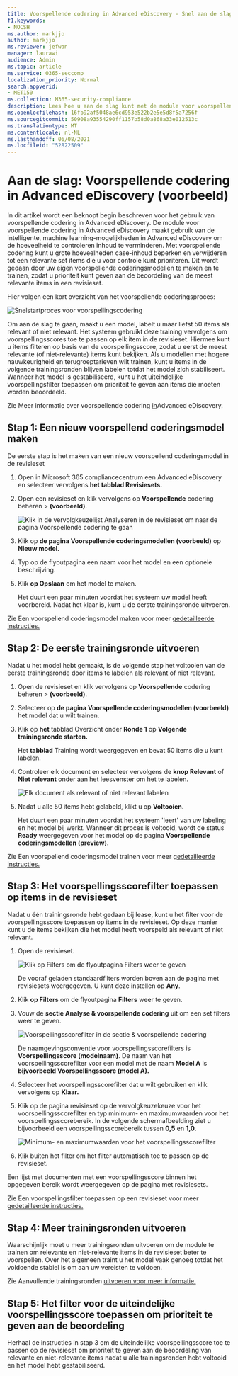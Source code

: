 ```yaml
---
title: Voorspellende codering in Advanced eDiscovery - Snel aan de slag
f1.keywords:
- NOCSH
ms.author: markjjo
author: markjjo
ms.reviewer: jefwan
manager: laurawi
audience: Admin
ms.topic: article
ms.service: O365-seccomp
localization_priority: Normal
search.appverid:
- MET150
ms.collection: M365-security-compliance
description: Lees hoe u aan de slag kunt met de module voor voorspellende codering in Advanced eDiscovery. In dit artikel vindt u een overzicht van het end-to-endproces van het gebruik van voorspellende codering om inhoud te identificeren in een revisieset die het meest relevant is voor uw onderzoek.
ms.openlocfilehash: 16fb92af5048ae6cd953e522b2e5e5d8f5a7256f
ms.sourcegitcommit: 50908a93554290ff1157b58d0a868a33e012513c
ms.translationtype: MT
ms.contentlocale: nl-NL
ms.lasthandoff: 06/08/2021
ms.locfileid: "52822509"
---
```

# <a name="quick-start-predictive-coding-in-advanced-ediscovery-preview"></a>Aan de slag: Voorspellende codering in Advanced eDiscovery (voorbeeld)

In dit artikel wordt een beknopt begin beschreven voor het gebruik van voorspellende codering in Advanced eDiscovery. De module voor voorspellende codering in Advanced eDiscovery maakt gebruik van de intelligente, machine learning-mogelijkheden in Advanced eDiscovery om de hoeveelheid te controleren inhoud te verminderen. Met voorspellende codering kunt u grote hoeveelheden case-inhoud beperken en verwijderen tot een relevante set items die u voor controle kunt prioriteren. Dit wordt gedaan door uw eigen voorspellende coderingsmodellen te maken en te trainen, zodat u prioriteit kunt geven aan de beoordeling van de meest relevante items in een revisieset.

Hier volgen een kort overzicht van het voorspellende coderingsproces:

![Snelstartproces voor voorspellingscodering](..\media\PredictiveCodingQuickStartProcess.png)

Om aan de slag te gaan, maakt u een model, labelt u maar liefst 50 items als relevant of niet relevant. Het systeem gebruikt deze training vervolgens om voorspellingsscores toe te passen op elk item in de revisieset. Hiermee kunt u items filteren op basis van de voorspellingsscore, zodat u eerst de meest relevante (of niet-relevante) items kunt bekijken. Als u modellen met hogere nauwkeurigheid en terugroeptarieven wilt trainen, kunt u items in de volgende trainingsronden blijven labelen totdat het model zich stabiliseert. Wanneer het model is gestabiliseerd, kunt u het uiteindelijke voorspellingsfilter toepassen om prioriteit te geven aan items die moeten worden beoordeeld.

Zie Meer informatie over voorspellende codering [in](predictive-coding-overview.md)Advanced eDiscovery.

## <a name="step-1-create-a-new-predictive-coding-model"></a>Stap 1: Een nieuw voorspellend coderingsmodel maken

De eerste stap is het maken van een nieuw voorspellend coderingsmodel in de revisieset

1. Open in Microsoft 365 compliancecentrum een Advanced eDiscovery en selecteer vervolgens **het tabblad Revisiesets.**

2. Open een revisieset en klik vervolgens op **Voorspellende** codering beheren  >  **(voorbeeld)**.

   ![Klik in de vervolgkeuzelijst Analyseren in de revisieset om naar de pagina Voorspellende codering te gaan](..\media\ManagePredictiveCoding.png)

3. Klik op **de pagina Voorspellende coderingsmodellen (voorbeeld)** op **Nieuw model.**

4. Typ op de flyoutpagina een naam voor het model en een optionele beschrijving.

5. Klik **op Opslaan** om het model te maken.

   Het duurt een paar minuten voordat het systeem uw model heeft voorbereid. Nadat het klaar is, kunt u de eerste trainingsronde uitvoeren.

Zie Een voorspellend coderingsmodel maken voor meer [gedetailleerde instructies.](predictive-coding-create-model.md)

## <a name="step-2-perform-the-first-training-round"></a>Stap 2: De eerste trainingsronde uitvoeren

Nadat u het model hebt gemaakt, is de volgende stap het voltooien van de eerste trainingsronde door items te labelen als relevant of niet relevant.

1. Open de revisieset en klik vervolgens op **Voorspellende** codering beheren  >  **(voorbeeld)**.

2. Selecteer op **de pagina Voorspellende coderingsmodellen (voorbeeld)** het model dat u wilt trainen.

3. Klik op **het** tabblad Overzicht onder **Ronde 1** op **Volgende trainingsronde starten.**

   Het **tabblad** Training wordt weergegeven en bevat 50 items die u kunt labelen.

4. Controleer elk document en selecteer vervolgens de **knop Relevant** of **Niet relevant** onder aan het leesvenster om het te labelen.

   ![Elk document als relevant of niet relevant labelen](..\media\TrainModel1.png)

5. Nadat u alle 50 items hebt gelabeld, klikt u op **Voltooien.**

    Het duurt een paar minuten voordat het systeem 'leert' van uw labeling en het model bij werkt. Wanneer dit proces is voltooid, wordt de status **Ready** weergegeven voor het model op de pagina **Voorspellende coderingsmodellen (preview).**

Zie Een voorspellend coderingsmodel trainen voor meer [gedetailleerde instructies.](predictive-coding-train-model.md)

## <a name="step-3-apply-the-prediction-score-filter-to-items-in-review-set"></a>Stap 3: Het voorspellingsscorefilter toepassen op items in de revisieset

Nadat u één trainingsronde hebt gedaan bij lease, kunt u het filter voor de voorspellingsscore toepassen op items in de revisieset. Op deze manier kunt u de items bekijken die het model heeft voorspeld als relevant of niet relevant.   

1. Open de revisieset.

   ![Klik op Filters om de flyoutpagina Filters weer te geven](..\media\PredictionScoreFilter0.png)

   De vooraf geladen standaardfilters worden boven aan de pagina met revisiesets weergegeven. U kunt deze instellen op **Any**.

2. Klik **op Filters** om de flyoutpagina **Filters** weer te geven.

3. Vouw de **sectie Analyse & voorspellende codering** uit om een set filters weer te geven.

      ![Voorspellingsscorefilter in de sectie & voorspellende codering](..\media\PredictionScoreFilter1.png)

   De naamgevingsconventie voor voorspellingsscorefilters is **Voorspellingsscore (modelnaam)**. De naam van het voorspellingsscorefilter voor een model met de naam **Model A** is **bijvoorbeeld Voorspellingsscore (model A).**

4. Selecteer het voorspellingsscorefilter dat u wilt gebruiken en klik vervolgens op **Klaar.**

5. Klik op de pagina revisieset op de vervolgkeuzekeuze voor het voorspellingsscorefilter en typ minimum- en maximumwaarden voor het voorspellingsscorebereik. In de volgende schermafbeelding ziet u bijvoorbeeld een voorspellingsscorebereik tussen **0,5** en **1,0**.

   ![Minimum- en maximumwaarden voor het voorspellingsscorefilter](..\media\PredictionScoreFilter2.png)

6. Klik buiten het filter om het filter automatisch toe te passen op de revisieset.

  Een lijst met documenten met een voorspellingsscore binnen het opgegeven bereik wordt weergegeven op de pagina met revisiesets.

Zie Een voorspellingsfilter toepassen op een revisieset voor meer [gedetailleerde instructies.](predictive-coding-apply-prediction-filter.md)

## <a name="step-4-perform-more-training-rounds"></a>Stap 4: Meer trainingsronden uitvoeren

Waarschijnlijk moet u meer trainingsronden uitvoeren om de module te trainen om relevante en niet-relevante items in de revisieset beter te voorspellen. Over het algemeen traint u het model vaak genoeg totdat het voldoende stabiel is om aan uw vereisten te voldoen.

Zie Aanvullende trainingsronden [uitvoeren voor meer informatie.](predictive-coding-train-model.md#perform-additional-training-rounds)

## <a name="step-5-apply-the-final-prediction-score-filter-to-prioritize-review"></a>Stap 5: Het filter voor de uiteindelijke voorspellingsscore toepassen om prioriteit te geven aan de beoordeling

Herhaal de instructies in stap 3 om de uiteindelijke voorspellingsscore toe te passen op de revisieset om prioriteit te geven aan de beoordeling van relevante en niet-relevante items nadat u alle trainingsronden hebt voltooid en het model hebt gestabiliseerd.
